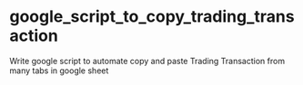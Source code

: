 # google_script_to_copy_trading_transaction
Write google script to automate copy and paste Trading Transaction from many tabs in google sheet
